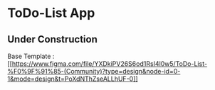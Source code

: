 # ToDo-List App
## Under Construction

Base Template :[[https://www.figma.com/file/YXDkiPV26S6od1RsI4l0w5/ToDo-List-%F0%9F%91%85-(Community)?type=design&node-id=0-1&mode=design&t=PoXdNThZseALLhUF-0]]
